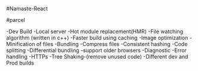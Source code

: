 #Namaste-React


#parcel

-Dev Build
-Local server
-Hot module replacement(HMR)
-File watching algorithm (written in c++)
-Faster build using caching
-Image optimization
-Minification of files
-Bundling
-Compress files
-Consistent hashing
-Code splitting
-Differential bundling -support older browsers
-Diagnostic
-Error handling
-HTTPs
-Tree Shaking-(remove unused code)
-Different dev and Prod builds